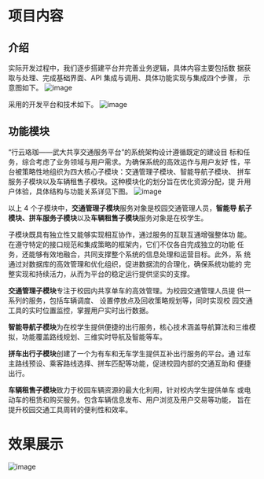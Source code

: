 # 项目内容
## 介绍
实际开发过程中，我们逐步搭建平台并完善业务逻辑，具体内容主要包括数
据获取与处理、完成基础界面、API 集成与调用、具体功能实现与集成四个步骤，
示意图如下。
![image](https://github.com/user-attachments/assets/6fe45b29-0069-4bd5-a785-1b51713c3be8)

采用的开发平台和技术如下。
![image](https://github.com/user-attachments/assets/4cbf857e-0322-479f-920a-1acc8b7c9b14)

## 功能模块
“行云珞珈——武大共享交通服务平台”的系统架构设计遵循既定的建设目
标和任务，综合考虑了业务领域与用户需求。为确保系统的高效运作与用户友好
性，平台被策略性地组织为四大核心子模块：交通管理子模块、智能导航子模块、
拼车服务子模块以及车辆租售子模块。这种模块化的划分旨在优化资源分配，提
升用户体验，具体结构与功能关系详见下图。
![image](https://github.com/user-attachments/assets/b5b23b92-6ff7-42d7-964f-d20b3857f0f0)

以上 4 个子模块中，**交通管理子模块**服务对象是校园交通管理人员，**智能导
航子模块、拼车服务子模块**以及**车辆租售子模块**服务对象是在校学生。

子模块既具有独立性又能够实现相互协作，通过服务的互联互通增强整体功
能。在遵守特定的接口规范和集成策略的框架内，它们不仅各自完成独立的功能
任务，还能够有效地融合，共同支撑整个系统的信息处理和运营目标。此外，系
统通过对数据库的高效管理和优化组织，促进数据流的合理化，确保系统功能的
完整实现和持续活力，从而为平台的稳定运行提供坚实的支撑。

**交通管理子模块**专注于校园内共享单车的高效管理。为校园交通管理人员提
供一系列的服务，包括车辆调度、 设置停放点及回收策略规划等，同时实现校
园交通工具的实时位置监控，掌握用户实时出行数据。

**智能导航子模块**为在校学生提供便捷的出行服务，核心技术涵盖导航算法和三维模拟，功能覆盖路线规划、三维实时导航及智能等车。

**拼车出行子模块**创建了一个为有车和无车学生提供互补出行服务的平台。通
过车主路线预设、乘客路线选择、拼车匹配等功能，促进校园内部的交通互助和
便捷出行。

**车辆租售子模块**致力于校园车辆资源的最大化利用，针对校内学生提供单车
或电动车的租赁和购买服务。包含车辆信息发布、用户浏览及用户交易等功能，
旨在提升校园交通工具周转的便利性和效率。

# 效果展示

![image](https://github.com/user-attachments/assets/04683a4d-6ee5-4a31-97ca-0f2f22065e7b)
